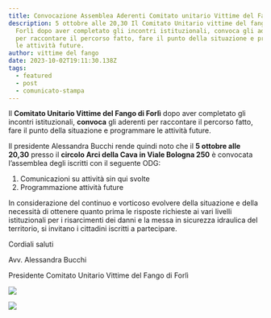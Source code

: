 ```yaml
---
title: Convocazione Assemblea Aderenti Comitato unitario Vittime del Fango
description: 5 ottobre alle 20,30 Il Comitato Unitario vittime del fango di
  Forlì dopo aver completato gli incontri istituzionali, convoca gli aderenti
  per raccontare il percorso fatto, fare il punto della situazione e programmare
  le attività future.
author: vittime del fango
date: 2023-10-02T19:11:30.138Z
tags:
  - featured
  - post
  - comunicato-stampa
---
```

Il **Comitato Unitario Vittime del Fango di Forlì** dopo aver completato gli incontri istituzionali, **convoca** gli aderenti per raccontare il percorso fatto, fare il punto della situazione e programmare le attività future.

Il presidente Alessandra Bucchi rende quindi noto che il **5 ottobre alle 20,30** presso il **circolo Arci della Cava in Viale Bologna 250** è convocata l’assemblea degli iscritti con il seguente ODG:

1. Comunicazioni su attività sin qui svolte
2. Programmazione attività future

In considerazione del continuo e vorticoso evolvere della situazione e della necessità di ottenere quanto prima le risposte richieste ai vari livelli istituzionali per i risarcimenti dei danni e la messa in sicurezza idraulica del territorio, si invitano i cittadini iscritti a partecipare.

Cordiali saluti

Avv. Alessandra Bucchi

Presidente Comitato Unitario Vittime del Fango di Forlì

![](/static/img/ricostruzione-equa-partecipata-trasparente.jpeg)

![](/static/img/c5e227df-bd1b-45d3-9e65-2d70531291bc.jpg)